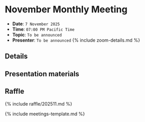 # November Monthly Meeting

* **Date**: `7 November 2025`
* **Time**: `07:00 PM Pacific Time`
* **Topic**: `To be announced`
* **Presenter**: `To be announced`
{% include zoom-details.md %}

## Details

## Presentation materials

## Raffle

{% include raffle/202511.md %}

{% include meetings-template.md %}

